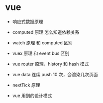 # vue

- 响应式数据原理

- computed 原理 怎么知道依赖关系

- watch 原理 和 computed 区别

- vuex 原理 和 event bus 区别

- vue router 原理，history 和 hash 模式

- vue data 连续 push 10 次，会渲染几次页面

- nextTick 原理

- vue 用到的设计模式
